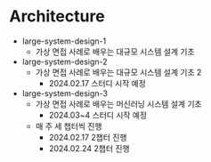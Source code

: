 # Architecture

- large-system-design-1
  - 가상 면접 사례로 배우는 대규모 시스템 설계 기초
- large-system-design-2
  - 가상 면접 사례로 배우는 대규모 시스템 설계 기초 2
    - 2024.02.17 스터디 시작 예정
- large-system-design-3
  - 가상 면접 사례로 배우는 머신러닝 시스템 설계 기초
    - 2024.03~4 스터디 시작 예정
  - 매 주 세 챕터씩 진행
    - 2024.02.17 2챕터 진행
    - 2024.02.24 2챕터 진행